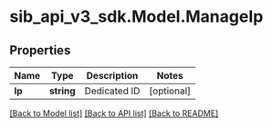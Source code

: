 # sib_api_v3_sdk.Model.ManageIp
## Properties

Name | Type | Description | Notes
------------ | ------------- | ------------- | -------------
**Ip** | **string** | Dedicated ID | [optional] 

[[Back to Model list]](../README.md#documentation-for-models) [[Back to API list]](../README.md#documentation-for-api-endpoints) [[Back to README]](../README.md)

